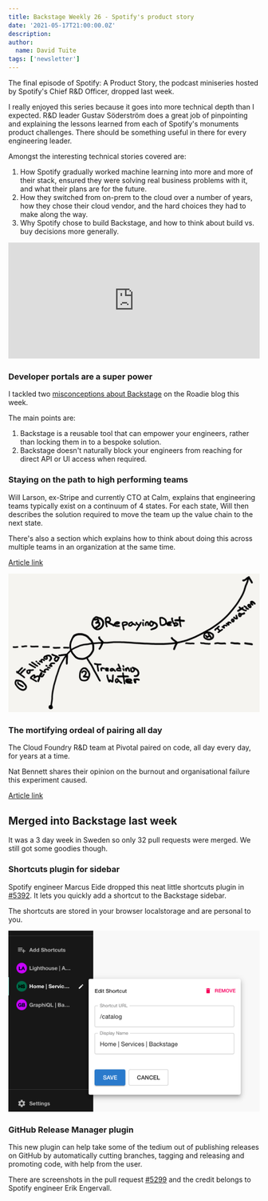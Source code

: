 ```yaml
---
title: Backstage Weekly 26 - Spotify's product story
date: '2021-05-17T21:00:00.0Z'
description: 
author:
  name: David Tuite
tags: ['newsletter']
---
```



The final episode of Spotify: A Product Story, the podcast miniseries hosted by Spotify's Chief R&D Officer, dropped last week.

I really enjoyed this series because it goes into more technical depth than I expected. R&D leader Gustav Söderström does a great job of pinpointing and explaining the lessons learned from each of Spotify's monuments product challenges. There should be something useful in there for every engineering leader.

Amongst the interesting technical stories covered are:

1. How Spotify gradually worked machine learning into more and more of their stack, ensured they were solving real business problems with it, and what their plans are for the future.
2. How they switched from on-prem to the cloud over a number of years, how they chose their cloud vendor, and the hard choices they had to make along the way.
3. Why Spotify chose to build Backstage, and how to think about build vs. buy decisions more generally.

<iframe src="https://open.spotify.com/embed/show/3L9tzrt0CthF6hNkxYIeSB" width="100%" height="232" frameborder="0" allowtransparency="true" allow="encrypted-media"></iframe>

### Developer portals are a super power

I tackled two [misconceptions about Backstage](/blog/developer-portals-are-a-superpower) on the Roadie blog this week.

The main points are:

1. Backstage is a reusable tool that can empower your engineers, rather than locking them in to a bespoke solution.
2. Backstage doesn't naturally block your engineers from reaching for direct API or UI access when required.

### Staying on the path to high performing teams

Will Larson, ex-Stripe and currently CTO at Calm, explains that engineering teams typically exist on a continuum of 4 states. For each state, Will then describes the solution required to move the team up the value chain to the next state.

There's also a section which explains how to think about doing this across multiple teams in an organization at the same time.

[Article link](https://lethain.com/durably-excellent-teams/)

![line through states of falling behind, treading water, repaying debt and innovation](./durable-teams.jpg)

### The mortifying ordeal of pairing all day

The Cloud Foundry R&D team at Pivotal paired on code, all day every day, for years at a time.

Nat Bennett shares their opinion on the burnout and organisational failure this experiment caused.

[Article link](https://www.simplermachines.com/the-mortifying-ordeal-of-pairing-all-day/)

## Merged into Backstage last week

It was a 3 day week in Sweden so only 32 pull requests were merged. We still got some goodies though.

### Shortcuts plugin for sidebar

Spotify engineer Marcus Eide dropped this neat little shortcuts plugin in [#5392](https://github.com/backstage/backstage/pull/5392). It lets you quickly add a shortcut to the Backstage sidebar.

The shortcuts are stored in your browser localstorage and are personal to you.

![Backstage app sidebar with Add shortcut button which opens a form to specify a URL and label](./shortcuts-plugin.png)

### GitHub Release Manager plugin

This new plugin can help take some of the tedium out of publishing releases on GitHub by automatically cutting branches, tagging and releasing and promoting code, with help from the user.

There are screenshots in the pull request [#5299](https://github.com/backstage/backstage/pull/5299) and the credit belongs to Spotify engineer Erik Engervall.
